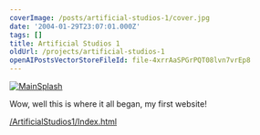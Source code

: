 ```yaml
---
coverImage: /posts/artificial-studios-1/cover.jpg
date: '2004-01-29T23:07:01.000Z'
tags: []
title: Artificial Studios 1
oldUrl: /projects/artificial-studios-1
openAIPostsVectorStoreFileId: file-4xrrAaSPGrPQT08lvn7vrEp8
---
```


[![](/wp-content/uploads/2011/10/MainSplash.gif "MainSplash")](/wp-content/uploads/2011/10/MainSplash.gif)

Wow, well this is where it all began, my first website!

[/ArtificialStudios1/Index.html](/ArtificialStudios1/Index.html)
